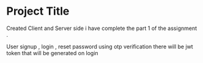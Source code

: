 # Project Title 
Created Client and Server side 
i have complete the part 1 of the assignment .

User signup , login , reset password using otp verification 
there will be jwt token that will be generated on login




